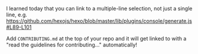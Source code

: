I learned today that you can link to a multiple-line selection, not just a single line, e.g. https://github.com/hexojs/hexo/blob/master/lib/plugins/console/generate.js#L89-L101

Add `CONTRIBUTING.md` at the top of your repo and it will get linked to with a "read the guidelines for contributing..." automatically!
